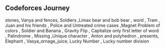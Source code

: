 ## Codeforces Journey




stones, Vanya and fences, Soldiers ,Limax bear and bob bear , word , Tram , Juan and his friends , Police and Untreated crime cases ,Magnet Problem of colors , Soldier and Banana , Gravity Flip , Capitalize only first letter of word , Palindrome , Missing ,Unique character , Anton and polyhedron , presents, Elephant ,
Vasya_ornage_juice,
Lucky Number , Lucky number division 

